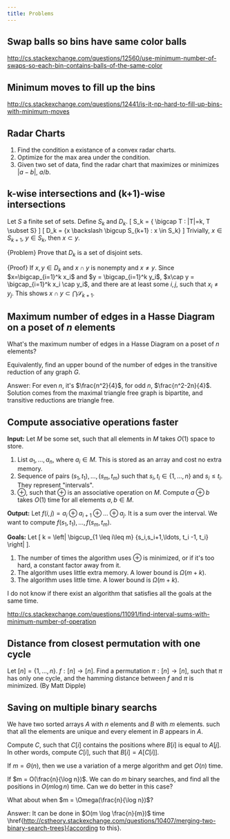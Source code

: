 ```yaml
---
title: Problems
---
```

## Swap balls so bins have same color balls

http://cs.stackexchange.com/questions/12560/use-minimum-number-of-swaps-so-each-bin-contains-balls-of-the-same-color

## Minimum moves to fill up the bins

http://cs.stackexchange.com/questions/12441/is-it-np-hard-to-fill-up-bins-with-minimum-moves

## Radar Charts

1. Find the condition a existance of a convex radar charts.
2. Optimize for the max area under the condition.
3. Given two set of data, find the radar chart that maximizes or minimizes $|a-b|$, $a/b$.
 
## k-wise intersections and (k+1)-wise intersections

Let $S$ a finite set of sets. Define $S_k$ and $D_k$.
\[
S_k = \{ \bigcap T : |T|=k, T \subset S\}
\]
\[
D_k = \{x \backslash \bigcup S_{k+1} : x \in S_k\}
\]
Trivially, $x\in S_{k+1}$, $y\in S_k$, then $x\subset y$.

{Problem}
    Prove that $D_k$ is a set of disjoint sets.

{Proof}
    If $x,y\in D_k$ and $x\cap y$ is nonempty and $x\neq y$. Since $x=\bigcap_{i=1}^k x_i$ and $y = \bigcap_{i=1}^k y_i$, $x\cap y = \bigcap_{i=1}^k x_i \cap y_i$, and there are at least some $i,j$, such that $x_i\neq y_j$. This shows $x\cap y \subset \bigcap \mathcal{S}_{k+1}$.

## Maximum number of edges in a Hasse Diagram on a poset of $n$ elements
What's the maximum number of edges in a Hasse Diagram on a poset of $n$ elements?

Equivalently, find an upper bound of the number of edges in the transitive reduction of any graph $G$.

Answer: For even $n$, it's $\frac{n^2}{4}$, for odd $n$, $\frac{n^2-2n}{4}$. Solution comes from the maximal triangle free graph is bipartite, and transitive reductions are triangle free.

## Compute associative operations faster
**Input:** Let $M$ be some set, such that all elements in $M$ takes $O(1)$ space to store. 

1. List $a_1,\ldots, a_n$, where $a_i\in M$. This is stored as an array and cost no extra memory.
2. Sequence of pairs $(s_1, t_1),\ldots, (s_m,t_m)$ such that $s_i,t_i\in \{1,\ldots,n\}$ and $s_i\leq t_i$. They represent "intervals".
3. $\oplus$, such that $\oplus$ is an associative operation on $M$. Compute $a \oplus b$ takes $O(1)$ time for all elements $a,b\in M$.

**Output:**
Let $f(i,j) = a_i\oplus a_{i+1} \oplus \ldots \oplus a_j$. It is a sum over the interval. We want to compute $f(s_1,t_1), \ldots, f(s_m,t_m)$. 

**Goals:**
Let 
\[
k = \left| \bigcup_{1 \leq i\leq m} \{s_i,s_i+1,\ldots, t_i -1, t_i\} \right|
\].

1. The number of times the algorithm uses $\oplus$ is minimized, or if it's too hard, a constant factor away from it.
2. The algorithm uses little extra memory. A lower bound is $\Omega(m+k)$.
3. The algorithm uses little time. A lower bound is $\Omega(m+k)$.

I do not know if there exist an algorithm that satisfies all the goals at the same time.

http://cs.stackexchange.com/questions/11091/find-interval-sums-with-minimum-number-of-operation

## Distance from closest permutation with one cycle
Let $[n]=\{1,\ldots,n\}$. $f:[n]\to[n]$. Find a permutation $\pi:[n]\to[n]$, such that $\pi$ has only one cycle, and the hamming distance between $f$ and $\pi$ is minimized.  (By Matt Dipple)

## Saving on multiple binary searchs

We have two sorted arrays $A$ with $n$ elements and $B$ with $m$ elements. such that all the elements are unique and every element in $B$ appears in $A$.

Compute $C$, such that $C[i]$ contains the positions where $B[i]$ is equal to $A[j]$. In other words, compute $C[i]$, such that $B[i]=A[C[i]]$.

If $m=\Theta(n)$, then we use a variation of a merge algorithm and get $O(n)$ time.

If $m = O(\frac{n}{\log n})$. We can do $m$ binary searches, and find all the positions in $O(m \log n)$ time.  Can we do better in this case?

What about when $m = \Omega(\frac{n}{\log n})$?

Answer: It can be done in $O(m \log \frac{n}{m})$ time \href{http://cstheory.stackexchange.com/questions/10407/merging-two-binary-search-trees}{according to this}.